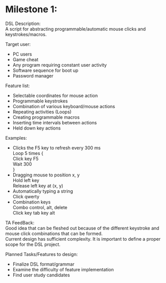 # Milestone 1:
DSL Description:<br/>
A script for abstracting programmable/automatic mouse clicks and keystrokes/macros. 

Target user:
- PC users
- Game cheat
- Any program requiring constant user activity
- Software sequence for boot up
- Password manager 

Feature list:
- Selectable coordinates for mouse action
- Programmable keystrokes
- Combination of various keyboard/mouse actions
- Repeating activities (Loops)
- Creating programmable macros
- Inserting time intervals between actions
- Held down key actions

Examples:
- Clicks the F5 key to refresh every 300 ms<br/>
Loop 5 times { <br/>
Click key F5 <br/>
Wait 300<br/>
}<br/>
- Dragging mouse to position x, y<br/>
Hold left key <br/>
Release left key at (x, y)<br/>
- Automatically typing a string<br/>
Click qwerty<br/>
- Combination keys<br/>
Combo control, alt, delete <br/>
Click key tab key alt<br/>


TA FeedBack:<br/>
Good idea that can be fleshed out because of the different keystroke and mouse click combinations that can be formed.<br/>
Current design has sufficient complexity. It is important to define a proper scope for the DSL project.<br/>

Planned Tasks/Features to design:
- Finalize DSL format/grammar
- Examine the difficulty of feature implementation
- Find user study candidates 
